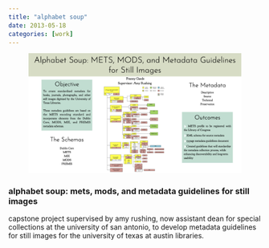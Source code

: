 ```yaml
---
title: "alphabet soup"
date: 2013-05-18
categories: [work]
---
```

<figure>
	<a href="/assets/img/capstoneposter.jpg"><img src="/assets/img/capstoneposter.jpg" class="full"></a>
</figure>

### alphabet soup: mets, mods, and metadata guidelines for still images

capstone project supervised by amy rushing, now assistant dean for special collections at the university of san antonio, to develop metadata guidelines for still images for the university of texas at austin libraries.

<object data="/assets/pdf/stillimagemetadata.pdf" type="application/pdf"></object>